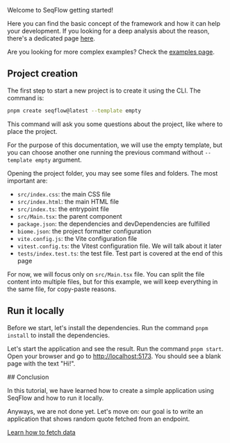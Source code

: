 Welcome to SeqFlow getting started!

Here you can find the basic concept of the framework and how it can help your development. If you looking for a deep analysis about the reason, there's a dedicated page [here](/why "the reason of SeqFlow").

Are you looking for more complex examples? Check the <a href="/examples">examples page</a>.

## Project creation
The first step to start a new project is to create it using the CLI. The command is:
```sh
pnpm create seqflow@latest --template empty
```

This command will ask you some questions about the project, like where to place the project.

For the purpose of this documentation, we will use the empty template, but you can choose another one running the previous command without `--template empty` argument.

Opening the project folder, you may see some files and folders. The most important are:

- `src/index.css`: the main CSS file
- `src/index.html`: the main HTML file
- `src/index.ts`: the entrypoint file
- `src/Main.tsx`: the parent component
- `package.json`: the dependencies and devDependencies are fulfilled
- `biome.json`: the project formatter configuration
- `vite.config.js`: the Vite configuration file
- `vitest.config.ts`: the Vitest configuration file. We will talk about it later
- `tests/index.test.ts`: the test file. Test part is covered at the end of this page

For now, we will focus only on `src/Main.tsx` file. You can split the file content into multiple files, but for this example, we will keep everything in the same file, for copy-paste reasons.

## Run it locally

Before we start, let's install the dependencies. Run the command `pnpm install` to install the dependencies.

Let's start the application and see the result. Run the command `pnpm start`.<br />
Open your browser and go to <a title="localhost" target="_blank" href="http://localhost:5173">http://localhost:5173</a>. You should see a blank page with the text "Hi!".

## Conclusion

In this tutorial, we have learned how to create a simple application using SeqFlow and how to run it locally.

Anyways, we are not done yet. Let's move on: our goal is to write an application that shows random quote fetched from an endpoint.

<div class="d-grid gap-2 col-6 mx-auto">
    <a href="/getting-started/fetch-data" class="btn btn-outline-primary btn-lg">Learn how to fetch data</a>
</div>
